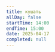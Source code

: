 ```yaml
---
title: кушать
allDay: false
startTime: 14:00
endTime: 15:00
date: 2025-04-17
completed: null
---
```

